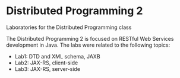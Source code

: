 # Distributed Programming 2
Laboratories for the Distributed Programming class

The Distributed Programming 2 is focused on RESTful Web Services development in Java.
The labs were related to the following topics:
- Lab1: DTD and XML schema, JAXB
- Lab2: JAX-RS, client-side
- Lab3: JAX-RS, server-side
